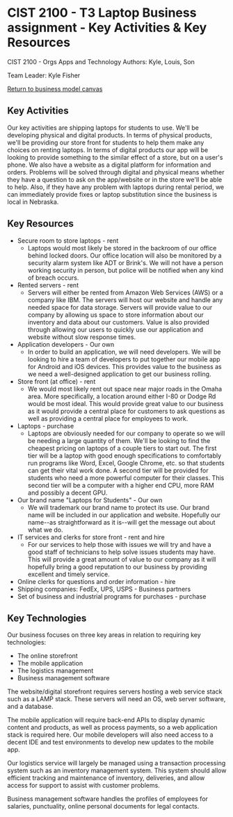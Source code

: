 # CIST 2100 - T3 Laptop Business assignment - Key Activities & Key Resources
CIST 2100 - Orgs Apps and Technology
Authors: Kyle, Louis, Son

Team Leader: Kyle Fisher

[Return to business model canvas](https://github.com/KylePFisher/CIST2100/blob/master/README.md)

## Key Activities

Our key activities are shipping laptops for students to use. We'll be developing physical and digital products. In terms of physical products, we'll be providing our store front for students to help them make any choices on renting laptops. In terms of digital products our app will be looking to provide something to the similar effect of a store, but on a user's phone. We also have a website as a digital platform for information and orders. Problems will be solved through digital and physical means whether they have a question to ask on the app/website or in the store we'll be able to help. Also, if they have any problem with laptops during rental period, we can immediately provide fixes or laptop substitution since the business is local in Nebraska.

## Key Resources

* Secure room to store laptops - rent
  * Laptops would most likely be stored in the backroom of our office behind locked doors. Our office location will also be monitored by
  a security alarm system like ADT or Brink's. We will not have a person working security in person, but police will be notified when
  any kind of breach occurs.
* Rented servers - rent
  * Servers will either be rented from Amazon Web Services (AWS) or a company like IBM. The servers will host our website and handle any
  needed space for data storage. Servers will provide value to our company by allowing us space to store information about our inventory
  and data about our customers. Value is also provided through allowing our users to quickly use our application and website without
  slow response times.
* Application developers - Our own
  * In order to build an application, we will need developers. We will be looking to hire a team of developers to put together our mobile app for
  Android and iOS devices. This provides value to the business as we need a well-designed application to get our business rolling. 
* Store front (at office) - rent
  * We would most likely rent out space near major roads in the Omaha area. More specifically, a location around either I-80 or Dodge Rd would be most ideal. This would provide great value to our business as it would provide a central place for customers to ask questions as well as providing a central place for employees to work. 
* Laptops - purchase
  * Laptops are obviously needed for our company to operate so we will be needing a large quantity of them. We'll be looking to find the
  cheapest pricing on laptops of a couple tiers to start out. The first tier will be a laptop with good enough specifications to
  comfortably run programs like Word, Excel, Google Chrome, etc. so that students can get their vital work done. A second tier will be
  provided for students who need a more powerful computer for their classes. This second tier will be a computer with a higher end CPU,
  more RAM and possibly a decent GPU.
* Our brand name "Laptops for Students" - Our own
  * We will trademark our brand name to protect its use. Our brand name will be included in our application and website.
  Hopefully our name--as straightforward as it is--will get the message out about what we do.
* IT services and clerks for store front - rent and hire
  * For our services to help those with issues we will try and have a good staff of technicians to help solve issues students may have.
  This will provide a great amount of value to our company as it will hopefully bring a good reputation to our business by providing
  excellent and timely service.
* Online clerks for questions and order information - hire
* Shipping companies: FedEx, UPS, USPS - Business partners
* Set of business and industrial programs for purchases - purchase

## Key Technologies
Our business focuses on three key areas in relation to requiring key technologies:
* The online storefront
* The mobile application
* The logistics management
* Business management software

The website/digital storefront requires servers hosting a web service stack such as a LAMP stack. These servers will need an OS, web server software, and a database.

The mobile application will require back-end APIs to display dynamic content and products, as well as process payments, so a web application stack is required here. Our mobile developers will also need access to a decent IDE and test environments to develop new updates to the mobile app.

Our logistics service will largely be managed using a transaction processing system such as an inventory management system. This system should allow efficient tracking and maintenance of inventory, deliveries, and allow access for support to assist with customer problems.

Business management software handles the profiles of employees for salaries, punctuality, online personal documents for legal contacts. 
